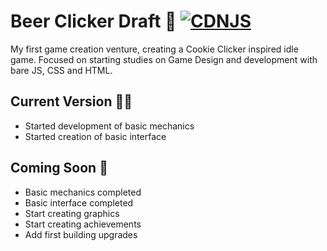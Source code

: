 # Beer Clicker Draft :beers: [![CDNJS](https://img.shields.io/github/package-json/v/johnvidal77/beer-clicker-draft/master)]()

My first game creation venture, creating a Cookie Clicker inspired idle game.
Focused on starting studies on Game Design and development with bare JS, CSS and HTML.

## Current Version :man_technologist:

- Started development of basic mechanics
- Started creation of basic interface

## Coming Soon :date:

- Basic mechanics completed
- Basic interface completed
- Start creating graphics
- Start creating achievements
- Add first building upgrades
